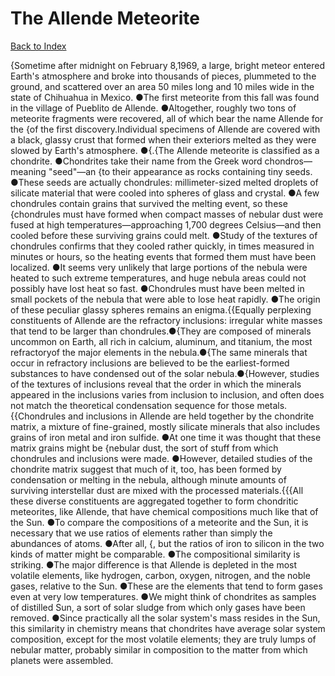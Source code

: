 # The Allende Meteorite
[Back to Index](https://github.com/windows10010/tpoExtractor/blob/master/README.md)

{Sometime after midnight on February 8,1969, a large, bright meteor entered Earth's atmosphere and broke into thousands of pieces, plummeted to the ground, and scattered over an area 50 miles long and 10 miles wide in the state of Chihuahua in Mexico. ●The first meteorite from this fall was found in the village of Pueblito de Allende. ●Altogether, roughly two tons of meteorite fragments were recovered, all of which bear the name Allende for the {of the first discovery.Individual specimens of Allende are covered with a black, glassy crust that formed when their exteriors melted as they were slowed by Earth's atmosphere. ●{.{The Allende meteorite is classified as a chondrite. ●Chondrites take their name from the Greek word chondros—meaning "seed"—an {to their appearance as rocks containing tiny seeds. ●These seeds are actually chondrules: millimeter-sized melted droplets of silicate material that were cooled into spheres of glass and crystal. ●A few chondrules contain grains that survived the melting event, so these {chondrules must have formed when compact masses of nebular dust were fused at high temperatures—approaching 1,700 degrees Celsius—and then cooled before these surviving grains could melt. ●Study of the textures of chondrules confirms that they cooled rather quickly, in times measured in minutes or hours, so the heating events that formed them must have been localized. ●It seems very unlikely that large portions of the nebula were heated to such extreme temperatures, and huge nebula areas could not possibly have lost heat so fast. ●Chondrules must have been melted in small pockets of the nebula that were able to lose heat rapidly. ●The origin of these peculiar glassy spheres remains an enigma.{{Equally perplexing constituents of Allende are the refractory inclusions: irregular white masses that tend to be larger than chondrules.●{They are composed of minerals uncommon on Earth,
all rich in calcium, aluminum, and titanium, the most refractoryof the major elements in the nebula.●{The same minerals that occur in refractory inclusions are believed
to be the earliest-formed substances to have condensed out of the solar nebula.●{However, studies of the textures of inclusions reveal that the order in which the minerals appeared 
in the inclusions varies from inclusion to inclusion, and often does not match the theoretical condensation sequence for those metals.{{Chondrules and inclusions in Allende are held together by the chondrite matrix, a mixture of fine-grained, mostly silicate minerals that also includes grains of iron metal and iron sulfide. ●At one time it was thought that these matrix grains might be {nebular dust, the sort of stuff from which chondrules and inclusions were made. ●However, detailed studies of the chondrite matrix suggest that much of it, too, has been formed by condensation or melting in the nebula, although minute amounts of surviving interstellar dust are mixed with the processed materials.{{{All these diverse constituents are aggregated together to form chondritic meteorites, like Allende, that have chemical compositions much like that of the Sun. ●To compare the compositions of a meteorite and the Sun, it is necessary that we use ratios of elements rather than simply the abundances of atoms. ●After all, {, but the ratios of iron to silicon in the two kinds of matter might be comparable. ●The compositional similarity is striking. ●The major difference is that Allende is depleted in the most volatile elements, like hydrogen, carbon, oxygen, nitrogen, and the noble gases, relative to the Sun. ●These are the elements that tend to form gases even at very low temperatures. ●We might think of chondrites as samples of distilled Sun, a sort of solar sludge from which only gases have been removed. ●Since practically all the solar system's mass resides in the Sun, this similarity in chemistry means that chondrites have average solar system composition, except for the most volatile elements; they are truly lumps of nebular matter, probably similar in composition to the matter from which planets were assembled.